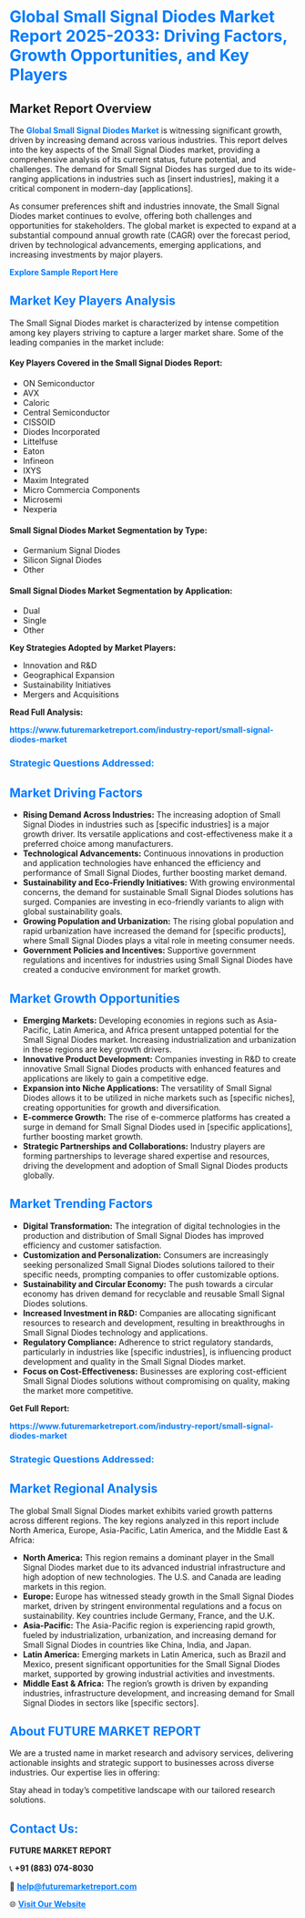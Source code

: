 <h1 style="color: #007BFF;">Global Small Signal Diodes Market Report 2025-2033: Driving Factors, Growth Opportunities, and Key Players</h1>

<section id="overview">
<h2>Market Report Overview</h2>
<p>The <a href="https://www.futuremarketreport.com/industry-report/small-signal-diodes-market" style="color: #007BFF; text-decoration: none;"><strong>Global Small Signal Diodes Market</strong></a> is witnessing significant growth, driven by increasing demand across various industries. This report delves into the key aspects of the Small Signal Diodes market, providing a comprehensive analysis of its current status, future potential, and challenges. The demand for Small Signal Diodes has surged due to its wide-ranging applications in industries such as [insert industries], making it a critical component in modern-day [applications].</p>
<p>As consumer preferences shift and industries innovate, the Small Signal Diodes market continues to evolve, offering both challenges and opportunities for stakeholders. The global market is expected to expand at a substantial compound annual growth rate (CAGR) over the forecast period, driven by technological advancements, emerging applications, and increasing investments by major players.</p>
</section>

<section id="overview">
<p><a href="https://www.futuremarketreport.com/request-sample/reportId=59174" style="color: #007BFF; text-decoration: none;"><strong>Explore Sample Report Here</strong></a></p>
</section>

<section id="key-players">
<h2 style="color: #007BFF;">Market Key Players Analysis</h2>
<p>The Small Signal Diodes market is characterized by intense competition among key players striving to capture a larger market share. Some of the leading companies in the market include:</p>
<h4>Key Players Covered in the Small Signal Diodes Report:</h4>
<ul><li>ON Semiconductor</li><li>AVX</li><li>Caloric</li><li>Central Semiconductor</li><li>CISSOID</li><li>Diodes Incorporated</li><li>Littelfuse</li><li>Eaton</li><li>Infineon</li><li>IXYS</li><li>Maxim Integrated</li><li>Micro Commercia Components</li><li>Microsemi</li><li>Nexperia</li></ul>
<h4>Small Signal Diodes Market Segmentation by Type:</h4>
<ul><li>Germanium Signal Diodes</li><li>Silicon Signal Diodes</li><li>Other</li></ul>

<h4>Small Signal Diodes Market Segmentation by Application:</h4>
<ul><li>Dual</li><li>Single</li><li>Other</li></ul>
<p><strong>Key Strategies Adopted by Market Players:</strong></p>
<ul>
<li>Innovation and R&D</li>
<li>Geographical Expansion</li>
<li>Sustainability Initiatives</li>
<li>Mergers and Acquisitions</li>
</ul>
</section>

<section>
<p><strong>Read Full Analysis: </strong></p><a href="https://www.futuremarketreport.com/industry-report/small-signal-diodes-market" style="color: #007BFF; text-decoration: none;"><strong>https://www.futuremarketreport.com/industry-report/small-signal-diodes-market</strong></a>
<h3 style="color: #007BFF;">Strategic Questions Addressed:</h3>
</section>

<section id="driving-factors">
<h2 style="color: #007BFF;">Market Driving Factors</h2>
<ul>
<li><strong>Rising Demand Across Industries:</strong> The increasing adoption of Small Signal Diodes in industries such as [specific industries] is a major growth driver. Its versatile applications and cost-effectiveness make it a preferred choice among manufacturers.</li>
<li><strong>Technological Advancements:</strong> Continuous innovations in production and application technologies have enhanced the efficiency and performance of Small Signal Diodes, further boosting market demand.</li>
<li><strong>Sustainability and Eco-Friendly Initiatives:</strong> With growing environmental concerns, the demand for sustainable Small Signal Diodes solutions has surged. Companies are investing in eco-friendly variants to align with global sustainability goals.</li>
<li><strong>Growing Population and Urbanization:</strong> The rising global population and rapid urbanization have increased the demand for [specific products], where Small Signal Diodes plays a vital role in meeting consumer needs.</li>
<li><strong>Government Policies and Incentives:</strong> Supportive government regulations and incentives for industries using Small Signal Diodes have created a conducive environment for market growth.</li>
</ul>
</section>

<section id="growth-opportunities">
<h2 style="color: #007BFF;">Market Growth Opportunities</h2>
<ul>
<li><strong>Emerging Markets:</strong> Developing economies in regions such as Asia-Pacific, Latin America, and Africa present untapped potential for the Small Signal Diodes market. Increasing industrialization and urbanization in these regions are key growth drivers.</li>
<li><strong>Innovative Product Development:</strong> Companies investing in R&D to create innovative Small Signal Diodes products with enhanced features and applications are likely to gain a competitive edge.</li>
<li><strong>Expansion into Niche Applications:</strong> The versatility of Small Signal Diodes allows it to be utilized in niche markets such as [specific niches], creating opportunities for growth and diversification.</li>
<li><strong>E-commerce Growth:</strong> The rise of e-commerce platforms has created a surge in demand for Small Signal Diodes used in [specific applications], further boosting market growth.</li>
<li><strong>Strategic Partnerships and Collaborations:</strong> Industry players are forming partnerships to leverage shared expertise and resources, driving the development and adoption of Small Signal Diodes products globally.</li>
</ul>
</section>

<section id="trending-factors">
<h2 style="color: #007BFF;">Market Trending Factors</h2>
<ul>
<li><strong>Digital Transformation:</strong> The integration of digital technologies in the production and distribution of Small Signal Diodes has improved efficiency and customer satisfaction.</li>
<li><strong>Customization and Personalization:</strong> Consumers are increasingly seeking personalized Small Signal Diodes solutions tailored to their specific needs, prompting companies to offer customizable options.</li>
<li><strong>Sustainability and Circular Economy:</strong> The push towards a circular economy has driven demand for recyclable and reusable Small Signal Diodes solutions.</li>
<li><strong>Increased Investment in R&D:</strong> Companies are allocating significant resources to research and development, resulting in breakthroughs in Small Signal Diodes technology and applications.</li>
<li><strong>Regulatory Compliance:</strong> Adherence to strict regulatory standards, particularly in industries like [specific industries], is influencing product development and quality in the Small Signal Diodes market.</li>
<li><strong>Focus on Cost-Effectiveness:</strong> Businesses are exploring cost-efficient Small Signal Diodes solutions without compromising on quality, making the market more competitive.</li>
</ul>
</section>

<section>
<p><strong>Get Full Report: </strong></p><a href="https://www.futuremarketreport.com/industry-report/small-signal-diodes-market" style="color: #007BFF; text-decoration: none;"><strong>https://www.futuremarketreport.com/industry-report/small-signal-diodes-market</strong></a>
<h3 style="color: #007BFF;">Strategic Questions Addressed:</h3>
</section>


<section id="regional-analysis">
<h2 style="color: #007BFF;">Market Regional Analysis</h2>
<p>The global Small Signal Diodes market exhibits varied growth patterns across different regions. The key regions analyzed in this report include North America, Europe, Asia-Pacific, Latin America, and the Middle East & Africa:</p>
<ul>
<li><strong>North America:</strong> This region remains a dominant player in the Small Signal Diodes market due to its advanced industrial infrastructure and high adoption of new technologies. The U.S. and Canada are leading markets in this region.</li>
<li><strong>Europe:</strong> Europe has witnessed steady growth in the Small Signal Diodes market, driven by stringent environmental regulations and a focus on sustainability. Key countries include Germany, France, and the U.K.</li>
<li><strong>Asia-Pacific:</strong> The Asia-Pacific region is experiencing rapid growth, fueled by industrialization, urbanization, and increasing demand for Small Signal Diodes in countries like China, India, and Japan.</li>
<li><strong>Latin America:</strong> Emerging markets in Latin America, such as Brazil and Mexico, present significant opportunities for the Small Signal Diodes market, supported by growing industrial activities and investments.</li>
<li><strong>Middle East & Africa:</strong> The region’s growth is driven by expanding industries, infrastructure development, and increasing demand for Small Signal Diodes in sectors like [specific sectors].</li>
</ul>
</section>

<footer>
<h2 style="color: #007BFF;">About FUTURE MARKET REPORT</h2>
<p>We are a trusted name in market research and advisory services, delivering actionable insights and strategic support to businesses across diverse industries. Our expertise lies in offering:</p>

<p>Stay ahead in today’s competitive landscape with our tailored research solutions.</p>

<h2 style="color: #007BFF;">Contact Us:</h2>
<p><strong>FUTURE MARKET REPORT</strong></p>
<p>📞 <strong>+91 (883) 074-8030</strong></p>
<p>📧 <strong><a href="mailto:help@futuremarketreport.com" style="color: #007BFF;">help@futuremarketreport.com</a></strong></p>
<p>🌐 <strong><a href="https://www.futuremarketreport.com/" style="color: #007BFF;">Visit Our Website</a></strong></p>
</footer>